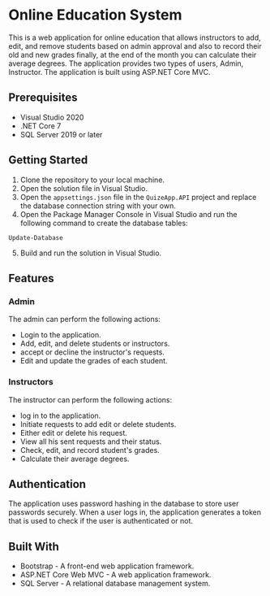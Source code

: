 # Online Education System

This is a web application for online education that allows instructors to add, edit, and remove students based on admin approval and also to record their old and new grades finally, at the end of the month you can calculate their average degrees. The application provides two types of users, Admin, Instructor. The application is built using ASP.NET Core MVC.

## Prerequisites 
- Visual Studio 2020
- .NET Core 7
- SQL Server 2019 or later

## Getting Started

1. Clone the repository to your local machine.
2. Open the solution file in Visual Studio.
3. Open the `appsettings.json` file in the `QuizeApp.API` project and replace the database connection string with your own.
4. Open the Package Manager Console in Visual Studio and run the following command to create the database tables:

```
Update-Database
```

5. Build and run the solution in Visual Studio. 

## Features

### Admin

The admin can perform the following actions:

- Login to the application.
- Add, edit, and delete students or instructors.
- accept or decline the instructor's requests.
- Edit and update the grades of each student.

### Instructors

The instructor can perform the following actions:

- log in to the application.
- Initiate requests to add edit or delete students.
- Either edit or delete his request.
- View all his sent requests and their status.
- Check, edit, and record student's grades.
- Calculate their average degrees.



## Authentication

The application uses password hashing in the database to store user passwords securely. When a user logs in, the application generates a token that is used to check if the user is authenticated or not.

## Built With

- Bootstrap - A front-end web application framework.
- ASP.NET Core Web MVC - A  web application framework.
- SQL Server - A relational database management system.

